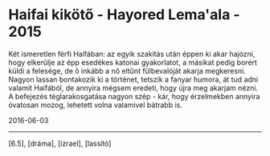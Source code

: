 # Haifai kikötő - Hayored Lema'ala - 2015

Két ismeretlen férfi Haifában: az egyik szakítás után éppen ki akar hajózni, hogy elkerülje az épp esedékes katonai gyakorlatot, a másikat pedig borért küldi a felesége, de ő inkább a nő eltűnt fülbevalóját akarja megkeresni. Nagyon lassan bontakozik ki a történet, tetszik a fanyar humora, át tud adni valamit Haifából, de annyira mégsem eredeti, hogy újra meg akarjam nézni. A befejezés téglarakosgatása nagyon szép - kár, hogy érzelmekben annyira óvatosan mozog, lehetett volna valamivel bátrabb is.

2016-06-03 

----

[6.5], [dráma], [izrael], [lassító]